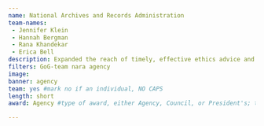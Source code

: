```yaml
---
name: National Archives and Records Administration
team-names: 
 - Jennifer Klein
 - Hannah Bergman
 - Rana Khandekar
 - Erica Bell
description: Expanded the reach of timely, effective ethics advice and training. As a result, the team reached over 1,250 NARA employees nationwide by utilizing engaging technology and other multimedia platforms. 
filters: GoG-team nara agency
image: 
banner: agency
team: yes #mark no if an individual, NO CAPS 
length: short
award: Agency #type of award, either Agency, Council, or President's; this is case sensitive so make sure to match the options listed exactly. This section generates the format of the card

---
```

